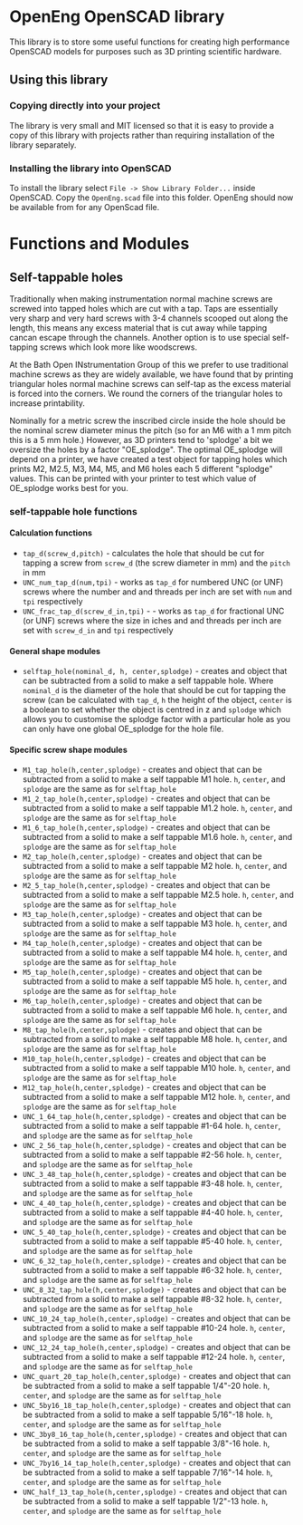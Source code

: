 # OpenEng OpenSCAD library

This library is to store some useful functions for creating high performance OpenSCAD models for purposes such as 3D printing scientific hardware.

## Using this library

### Copying directly into your project
The library is very small and MIT licensed so that it is easy to provide a copy of this library with projects rather than requiring installation of the library separately.

### Installing the library into OpenSCAD

To install the library select `File -> Show Library Folder...` inside OpenSCAD. Copy the `OpenEng.scad` file into this folder. OpenEng should now be available from for any OpenScad file.


# Functions and Modules

## Self-tappable holes

Traditionally when making instrumentation normal machine screws are screwed into tapped holes which are cut with a tap. Taps are essentially very sharp and very hard screws with 3-4 channels scooped out along the length, this means any excess material that is cut away while tapping cancan escape through the channels. Another option is to use special self-tapping screws which look more like woodscrews.

At the Bath Open INstrumentation Group of this we prefer to use traditional machine screws as they are widely available, we have found that by printing triangular holes normal machine screws can self-tap as the excess material is forced into the corners. We round the corners of the triangular holes to increase printability.

Nominally for a metric screw the inscribed circle inside the hole should be the nominal screw diameter minus the pitch (so for an M6 with a 1 mm pitch this is a 5 mm hole.) However, as 3D printers tend to 'splodge' a bit we oversize the holes by a factor "OE_splodge". The optimal OE_splodge will depend on a printer, we have created a test object for tapping holes which prints M2, M2.5, M3, M4, M5, and M6 holes each 5 different "splodge" values. This can be printed with your printer to test which value of OE_splodge works best for you.

### self-tappable hole functions

#### Calculation functions
* `tap_d(screw_d,pitch)` - calculates the hole that should be cut for tapping a screw from `screw_d` (the screw diameter in mm) and the `pitch` in mm
* `UNC_num_tap_d(num,tpi)` - works as `tap_d` for numbered UNC (or UNF) screws where the number and and threads per inch are set with `num` and `tpi` respectively
* `UNC_frac_tap_d(screw_d_in,tpi)` -  - works as `tap_d` for fractional UNC (or UNF) screws where the size in iches and and threads per inch are set with `screw_d_in` and `tpi` respectively

#### General shape modules
* `selftap_hole(nominal_d, h, center,splodge)` - creates and object that can be subtracted from a solid to make a self tappable hole. Where `nominal_d` is the diameter of the hole that should be cut for tapping the screw (can be calculated with `tap_d`, `h` the height of the object, `center` is a boolean to set whether the object is centred in z and `splodge` which allows you to customise the splodge factor with a particular hole as you can only have one global OE_splodge for the hole file.

#### Specific screw shape modules
* `M1_tap_hole(h,center,splodge)` - creates and object that can be subtracted from a solid to make a self tappable M1 hole. `h`, `center`, and `splodge` are the same as for `selftap_hole`
* `M1_2_tap_hole(h,center,splodge)` - creates and object that can be subtracted from a solid to make a self tappable M1.2 hole. `h`, `center`, and `splodge` are the same as for `selftap_hole`
* `M1_6_tap_hole(h,center,splodge)` - creates and object that can be subtracted from a solid to make a self tappable M1.6 hole. `h`, `center`, and `splodge` are the same as for `selftap_hole`
* `M2_tap_hole(h,center,splodge)` - creates and object that can be subtracted from a solid to make a self tappable M2 hole. `h`, `center`, and `splodge` are the same as for `selftap_hole`
* `M2_5_tap_hole(h,center,splodge)` - creates and object that can be subtracted from a solid to make a self tappable M2.5 hole. `h`, `center`, and `splodge` are the same as for `selftap_hole`
* `M3_tap_hole(h,center,splodge)` - creates and object that can be subtracted from a solid to make a self tappable M3 hole. `h`, `center`, and `splodge` are the same as for `selftap_hole`
* `M4_tap_hole(h,center,splodge)` - creates and object that can be subtracted from a solid to make a self tappable M4 hole. `h`, `center`, and `splodge` are the same as for `selftap_hole`
* `M5_tap_hole(h,center,splodge)` - creates and object that can be subtracted from a solid to make a self tappable M5 hole. `h`, `center`, and `splodge` are the same as for `selftap_hole`
* `M6_tap_hole(h,center,splodge)` - creates and object that can be subtracted from a solid to make a self tappable M6 hole. `h`, `center`, and `splodge` are the same as for `selftap_hole`
* `M8_tap_hole(h,center,splodge)` - creates and object that can be subtracted from a solid to make a self tappable M8 hole. `h`, `center`, and `splodge` are the same as for `selftap_hole`
* `M10_tap_hole(h,center,splodge)` - creates and object that can be subtracted from a solid to make a self tappable M10 hole. `h`, `center`, and `splodge` are the same as for `selftap_hole`
* `M12_tap_hole(h,center,splodge)` - creates and object that can be subtracted from a solid to make a self tappable M12 hole. `h`, `center`, and `splodge` are the same as for `selftap_hole`
* `UNC_1_64_tap_hole(h,center,splodge)` - creates and object that can be subtracted from a solid to make a self tappable #1-64 hole. `h`, `center`, and `splodge` are the same as for `selftap_hole`
* `UNC_2_56_tap_hole(h,center,splodge)` - creates and object that can be subtracted from a solid to make a self tappable #2-56 hole. `h`, `center`, and `splodge` are the same as for `selftap_hole`
* `UNC_3_48_tap_hole(h,center,splodge)` - creates and object that can be subtracted from a solid to make a self tappable #3-48 hole. `h`, `center`, and `splodge` are the same as for `selftap_hole`
* `UNC_4_40_tap_hole(h,center,splodge)` - creates and object that can be subtracted from a solid to make a self tappable #4-40 hole. `h`, `center`, and `splodge` are the same as for `selftap_hole`
* `UNC_5_40_tap_hole(h,center,splodge)` - creates and object that can be subtracted from a solid to make a self tappable #5-40 hole. `h`, `center`, and `splodge` are the same as for `selftap_hole`
* `UNC_6_32_tap_hole(h,center,splodge)` - creates and object that can be subtracted from a solid to make a self tappable #6-32 hole. `h`, `center`, and `splodge` are the same as for `selftap_hole`
* `UNC_8_32_tap_hole(h,center,splodge)` - creates and object that can be subtracted from a solid to make a self tappable #8-32 hole. `h`, `center`, and `splodge` are the same as for `selftap_hole`
* `UNC_10_24_tap_hole(h,center,splodge)` - creates and object that can be subtracted from a solid to make a self tappable #10-24 hole. `h`, `center`, and `splodge` are the same as for `selftap_hole`
* `UNC_12_24_tap_hole(h,center,splodge)` - creates and object that can be subtracted from a solid to make a self tappable #12-24 hole. `h`, `center`, and `splodge` are the same as for `selftap_hole`
* `UNC_quart_20_tap_hole(h,center,splodge)` - creates and object that can be subtracted from a solid to make a self tappable 1/4"-20 hole. `h`, `center`, and `splodge` are the same as for `selftap_hole`
* `UNC_5by16_18_tap_hole(h,center,splodge)` - creates and object that can be subtracted from a solid to make a self tappable 5/16"-18 hole. `h`, `center`, and `splodge` are the same as for `selftap_hole`
* `UNC_3by8_16_tap_hole(h,center,splodge)` - creates and object that can be subtracted from a solid to make a self tappable 3/8"-16 hole. `h`, `center`, and `splodge` are the same as for `selftap_hole`
* `UNC_7by16_14_tap_hole(h,center,splodge)` - creates and object that can be subtracted from a solid to make a self tappable 7/16"-14 hole. `h`, `center`, and `splodge` are the same as for `selftap_hole`
* `UNC_half_13_tap_hole(h,center,splodge)` - creates and object that can be subtracted from a solid to make a self tappable 1/2"-13 hole. `h`, `center`, and `splodge` are the same as for `selftap_hole`
